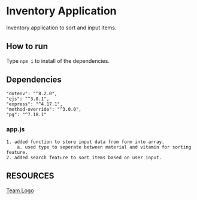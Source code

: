 # Inventory Application

Inventory application to sort and input items.

## How to run 

Type `npm i` to install of the dependencies.

## Dependencies

    "dotenv": "^8.2.0",
    "ejs": "^3.0.1",
    "express": "^4.17.1",
    "method-override": "^3.0.0",
    "pg": "^7.18.1"

### app.js
    1. added function to store input data from form into array.
        a. used type to seperate between material and vitamin for sorting feature.
    2. added search feature to sort items based on user input.

## RESOURCES
[Team Logo](https://www.freelogodesign.org/)  